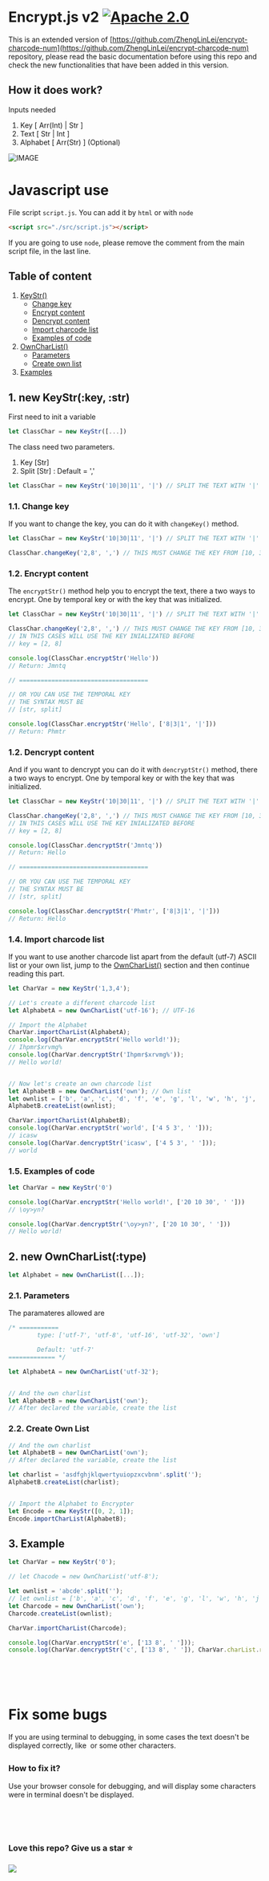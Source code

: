# Encrypt.js v2 [![Apache 2.0](https://img.shields.io/badge/License-Apache%202.0-blue.svg)](https://opensource.org/licenses/Apache-2.0)


This is an extended version of [https://github.com/ZhengLinLei/encrypt-charcode-num](https://github.com/ZhengLinLei/encrypt-charcode-num) repository, please read the basic documentation before using this repo and check the new functionalities that have been added in this version.

## How it does work?

Inputs needed
1. Key [ Arr(Int) | Str ]
2. Text [ Str | Int ]
3. Alphabet [ Arr(Str) ] (Optional)


![IMAGE](./doc/info.png)


# Javascript use

File script `script.js`. You can add it by `html` or with `node`
```html
<script src="./src/script.js"></script>
```

If you are going to use `node`, please remove the comment from the main script file, in the last line.

## Table of content

1. [KeyStr()](#keystr)
    * [Change key](#change-key)
    * [Encrypt content](#encrypt)
    * [Dencrypt content](#dencrypt)
    * [Import charcode list](#importlist)
    * [Examples of code](#example)
2. [OwnCharList()](#ownchar)
    * [Parameters](#param)
    * [Create own list](#ownlist)
3. [Examples](#code)

## 1. <a name="keystr"></a> new KeyStr(:key, :str)

First need to init a variable
```javascript
let ClassChar = new KeyStr([...])
```

The class need two parameters.
1. Key [Str]
2. Split [Str] : Default = ','
```javascript
let ClassChar = new KeyStr('10|30|11', '|') // SPLIT THE TEXT WITH '|'
```

### 1.1. <a name="change-key"></a> Change key

If you want to change the key, you can do it with `changeKey()` method.
```javascript
let ClassChar = new KeyStr('10|30|11', '|') // SPLIT THE TEXT WITH '|'

ClassChar.changeKey('2,8', ',') // THIS MUST CHANGE THE KEY FROM [10, 30, 11] TO [2, 8]
```

### 1.2. <a name="encrypt"></a> Encrypt content

The `encryptStr()` method help you to encrypt the text, there a two ways to encrypt. One by temporal key or with the key that was initialized.
```javascript
let ClassChar = new KeyStr('10|30|11', '|') // SPLIT THE TEXT WITH '|'

ClassChar.changeKey('2,8', ',') // THIS MUST CHANGE THE KEY FROM [10, 30, 11] TO [2, 8]
// IN THIS CASES WILL USE THE KEY INIALIZATED BEFORE
// key = [2, 8]

console.log(ClassChar.encryptStr('Hello'))
// Return: Jmntq

// ====================================

// OR YOU CAN USE THE TEMPORAL KEY
// THE SYNTAX MUST BE
// [str, split]

console.log(ClassChar.encryptStr('Hello', ['8|3|1', '|']))
// Return: Phmtr

```

### 1.2. <a name="dencrypt"></a> Dencrypt content

And if you want to dencrypt you can do it with `dencryptStr()` method, there a two ways to encrypt. One by temporal key or with the key that was initialized.
```javascript
let ClassChar = new KeyStr('10|30|11', '|') // SPLIT THE TEXT WITH '|'

ClassChar.changeKey('2,8', ',') // THIS MUST CHANGE THE KEY FROM [10, 30, 11] TO [2, 8]
// IN THIS CASES WILL USE THE KEY INIALIZATED BEFORE
// key = [2, 8]

console.log(ClassChar.dencryptStr('Jmntq'))
// Return: Hello

// ====================================

// OR YOU CAN USE THE TEMPORAL KEY
// THE SYNTAX MUST BE
// [str, split]

console.log(ClassChar.dencryptStr('Phmtr', ['8|3|1', '|']))
// Return: Hello

```

### 1.4. <a name="importlist"></a> Import charcode list

If you want to use another charcode list apart from the default (utf-7) ASCII list or your own list, jump to the [OwnCharList()](#ownchar) section and then continue reading this part.

```javascript
let CharVar = new KeyStr('1,3,4');

// Let's create a different charcode list
let AlphabetA = new OwnCharList('utf-16'); // UTF-16

// Import the Alphabet
CharVar.importCharList(AlphabetA);
console.log(CharVar.encryptStr('Hello world!'));
// Ihpmr$xrvmg%
console.log(CharVar.dencryptStr('Ihpmr$xrvmg%'));
// Hello world!


// Now let's create an own charcode list
let AlphabetB = new OwnCharList('own'); // Own list
let ownlist = ['b', 'a', 'c', 'd', 'f', 'e', 'g', 'l', 'w', 'h', 'j', 's', 'i', 'o', 'r', ' '];
AlphabetB.createList(ownlist);

CharVar.importCharList(AlphabetB);
console.log(CharVar.encryptStr('world', ['4 5 3', ' ']));
// icasw
console.log(CharVar.dencryptStr('icasw', ['4 5 3', ' ']));
// world
```


### 1.5. <a name="example"></a> Examples of code

```javascript
let CharVar = new KeyStr('0')

console.log(CharVar.encryptStr('Hello world!', ['20 10 30', ' ']))
// \oy>yn?

console.log(CharVar.dencryptStr('\oy>yn?', ['20 10 30', ' ']))
// Hello world!
```

## 2. <a name="ownchar"></a> new OwnCharList(:type)

```javascript
let Alphabet = new OwnCharList([...]);
```

### 2.1. <a name="param"></a> Parameters

The paramateres allowed are
```js
/* ===========
        type: ['utf-7', 'utf-8', 'utf-16', 'utf-32', 'own']

        Default: 'utf-7'
============= */

let AlphabetA = new OwnCharList('utf-32');


// And the own charlist
let AlphabetB = new OwnCharList('own');
// After declared the variable, create the list
```

### 2.2. <a name="ownlist"></a> Create Own List

```js
// And the own charlist
let AlphabetB = new OwnCharList('own');
// After declared the variable, create the list

let charlist = 'asdfghjklqwertyuiopzxcvbnm'.split('');
AlphabetB.createList(charlist);


// Import the Alphabet to Encrypter
let Encode = new KeyStr([0, 2, 1]);
Encode.importCharList(AlphabetB);
```


## 3. <a name="code"></a> Example
```js
let CharVar = new KeyStr('0');

// let Chacode = new OwnCharList('utf-8');

let ownlist = 'abcde'.split('');
// let ownlist = ['b', 'a', 'c', 'd', 'f', 'e', 'g', 'l', 'w', 'h', 'j', 's', 'i', 'o', 'r', ' '];
let Charcode = new OwnCharList('own');
Charcode.createList(ownlist);

CharVar.importCharList(Charcode);

console.log(CharVar.encryptStr('e', ['13 8', ' ']));
console.log(CharVar.dencryptStr('c', ['13 8', ' ']), CharVar.charList.range);
```

<br><br><br>

# Fix some bugs

If you are using terminal to debugging, in some cases the text doesn't be displayed correctly, like `` or some other characters.

### How to fix it?

Use your browser console for debugging, and will display some characters were in terminal doesn't be displayed.


<br><br><br>

### Love this repo? Give us a star ⭐

<a href="./">
  <img src="https://img.shields.io/badge/Encrypt%20charcode%20num-Rate-blue">
</a>